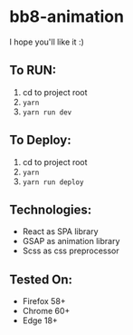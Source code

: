 # bb8-animation

I hope you'll like it :)

## To RUN:
1. cd to project root
2. `yarn`
3. `yarn run dev`

## To Deploy:
1. cd to project root
2. `yarn`
3. `yarn run deploy`

## Technologies:
* React as SPA library
* GSAP as animation library
* Scss as css preprocessor

## Tested On:
* Firefox 58+
* Chrome 60+
* Edge 18+
